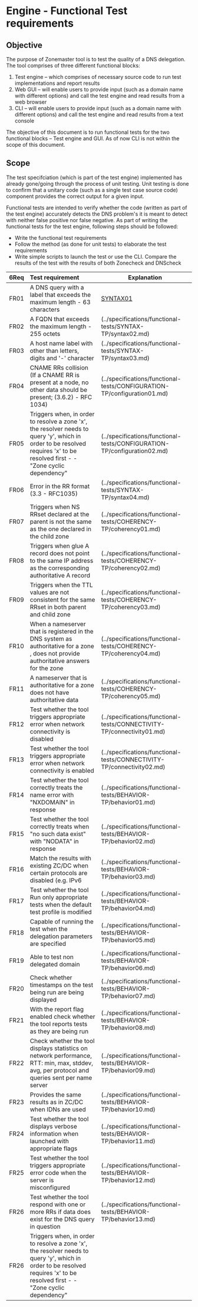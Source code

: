 Engine - Functional Test requirements
======================================

Objective
----------
The purpose of Zonemaster tool is to test the quality of a DNS delegation.
The tool comprises of three different functional blocks: 
   1. Test engine – which comprises of necessary source code to run test
implementations and report results
   2. Web GUI – will enable users to provide input (such as a domain name 
with different options) and call the test engine and read results from a web
browser
   3. CLI – will enable users to provide input (such as a domain name with
different options) and call the test engine and read results from a text
console

The objective of this document is to run functional tests for the two
functional blocks – Test engine and GUI. As of now CLI is not within the
scope of this document.

Scope
------

The test specifciation (which is part of the test engine) implemented has already
gone/going through the process of unit testing. Unit testing is done to
confirm that a unitary code (such as a single test case source code)
component provides the correct output for a given input. 

Functional tests are intended to verify whether the code (written as part of
the test engine) accurately detects the DNS problem's it is meant to detect
with neither false positive nor false negative. As part of writing the
functional tests for the test engine, following steps should be followed:
   * Write the functional test requirements
   * Follow the method (as done for unit tests) to elaborate the test
   requirements
   * Write simple scripts to launch the test or use the CLI.  Compare the 
   results of the test with the results of both Zonecheck and DNScheck


6Req| Test requirement                           |Explanation|
|:--|:-------------------------------------------|-----------|
|FR01|A DNS query with a label that exceeds the maximum length - 63 characters|[SYNTAX01](../specifications/functional-tests/SYNTAX-TP/syntax01.md)|
|FR02|A FQDN that exceeds the maximum length - 255 octets|(../specifications/functional-tests/SYNTAX-TP/syntax02.md)|
|FR03|A host name label with other than letters, digits and '-' character|(../specifications/functional-tests/SYNTAX-TP/syntax03.md)|
|FR04|CNAME RRs collision (If a CNAME RR is present at a node, no other data should be present; (3.6.2) - RFC 1034) |(../specifications/functional-tests/CONFIGURATION-TP/configuration01.md)|
|FR05|Triggers when, in order to resolve a zone 'x', the resolver needs to query 'y', which in order to be resolved requires 'x' to be resolved first - - "Zone cyclic dependency"|(../specifications/functional-tests/CONFIGURATION-TP/configuration02.md)|
|FR06|Error in the RR format (3.3 - RFC1035)|(../specifications/functional-tests/SYNTAX-TP/syntax04.md)|
|FR07|Triggers when NS RRset declared at the parent is not the same as the one declared in the child zone|(../specifications/functional-tests/COHERENCY-TP/coherency01.md)|
|FR08|Triggers when glue A record does not point to the same IP address as the corresponding authoritative A record|(../specifications/functional-tests/COHERENCY-TP/coherency02.md)|
|FR09|Triggers when the TTL values are not consistent for the same RRset in both parent and child zone|(../specifications/functional-tests/COHERENCY-TP/coherency03.md)|
|FR10|When a nameserver that is registered in the DNS system as authoritative for a zone , does not provide authoritative answers for the zone |(../specifications/functional-tests/COHERENCY-TP/coherency04.md)|
|FR11|A nameserver that is authoritative for a zone does not have authoritative data|(../specifications/functional-tests/COHERENCY-TP/coherency05.md)|
|FR12|Test whether the tool triggers appropriate error when network connectivity is disabled|(../specifications/functional-tests/CONNECTIVITY-TP/connectivity01.md)|
|FR13|Test whether the tool triggers appropriate error when network connectivity is enabled|(../specifications/functional-tests/CONNECTIVITY-TP/connectivity02.md)|
|FR14|Test whether the tool correctly treats the name error with "NXDOMAIN" in response|(../specifications/functional-tests/BEHAVIOR-TP/behavior01.md)|
|FR15|Test whether the tool correctly treats when "no such data exist"  with "NODATA" in response|(../specifications/functional-tests/BEHAVIOR-TP/behavior02.md)|
|FR16|Match the results with existing ZC/DC when certain protocols are disabled (e.g. IPv6|(../specifications/functional-tests/BEHAVIOR-TP/behavior03.md)|
|FR17|Test whether the tool Run only appropriate tests when the default test profile is modified|(../specifications/functional-tests/BEHAVIOR-TP/behavior04.md)|
|FR18|Capable of running the test when the delegation parameters are specified|(../specifications/functional-tests/BEHAVIOR-TP/behavior05.md)|
|FR19|Able to test non delegated domain|(../specifications/functional-tests/BEHAVIOR-TP/behavior06.md)|
|FR20|Check whether timestamps on the test being run are being displayed|(../specifications/functional-tests/BEHAVIOR-TP/behavior07.md)|
|FR21|With the report flag enabled check whether the tool reports tests as they are being run|(../specifications/functional-tests/BEHAVIOR-TP/behavior08.md)|
|FR22|Check whether the tool displays statistics on network performance, RTT: min, max, stddev, avg, per protocol and queries sent per name server|(../specifications/functional-tests/BEHAVIOR-TP/behavior09.md)|
|FR23|Provides the same results as in ZC/DC when IDNs are used|(../specifications/functional-tests/BEHAVIOR-TP/behavior10.md)|
|FR24|Test whether the tool displays verbose information when launched with appropriate flags|(../specifications/functional-tests/BEHAVIOR-TP/behavior11.md)|
|FR25|Test whether the tool triggers appropriate error code when the server is misconfigured|(../specifications/functional-tests/BEHAVIOR-TP/behavior12.md)|
|FR26|Test whether the tool respond with one or more RRs if data does exist for the DNS query in question|(../specifications/functional-tests/BEHAVIOR-TP/behavior13.md)|
|FR26|Triggers when, in order to resolve a zone 'x', the resolver needs to query 'y', which in order to be resolved requires 'x' to be resolved first - - "Zone cyclic dependency"||

